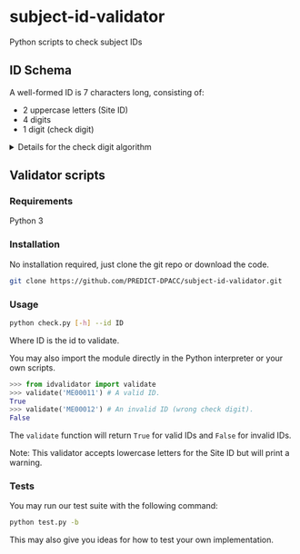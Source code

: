 # subject-id-validator
Python scripts to check subject IDs

## ID Schema

A well-formed ID is 7 characters long, consisting of:

- 2 uppercase letters (Site ID)
- 4 digits
- 1 digit (check digit)

<details>
<summary>Details for the check digit algorithm</summary>

The check digit must correctly evaluate to the following:

```
sum (
  (ASCII value of 1st character * 1) +
  (ASCII value of 2nd character * 2) +
  (1st digit * 3) +
  (2nd digit * 4) +
  (3rd digit * 5) +
  (4th digit * 6)
) mod 10
```

</details>

## Validator scripts

### Requirements
Python 3

### Installation

No installation required, just clone the git repo or download the code.

```sh
git clone https://github.com/PREDICT-DPACC/subject-id-validator.git
```

### Usage

```sh
python check.py [-h] --id ID
```

Where ID is the id to validate.

You may also import the module directly in the Python interpreter or your own scripts.

```python
>>> from idvalidator import validate
>>> validate('ME00011') # A valid ID.
True
>>> validate('ME00012') # An invalid ID (wrong check digit).
False
```

The `validate` function will return `True` for valid IDs and `False` for invalid IDs.

Note: This validator accepts lowercase letters for the Site ID but will print a warning.

### Tests

You may run our test suite with the following command:

```sh
python test.py -b
```

This may also give you ideas for how to test your own implementation.